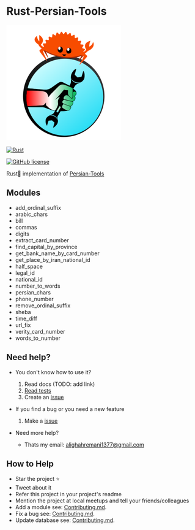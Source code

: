 # Rust-Persian-Tools

<img src="./logo.png" width="300">

[![Rust](https://github.com/persian-tools/rust-persian-tools/actions/workflows/rust.yml/badge.svg?branch=master)](https://github.com/persian-tools/rust-persian-tools/actions/workflows/rust.yml)

[![GitHub license](https://badgen.net/github/license/persian-tools/rust-persian-tools)](https://github.com/persian-tools/rust-persian-tools/blob/master/LICENSE)

Rust🦀 implementation of [Persian-Tools](https://github.com/persian-tools/persian-tools)

## Modules

- add_ordinal_suffix
- arabic_chars
- bill
- commas
- digits
- extract_card_number
- find_capital_by_province
- get_bank_name_by_card_number
- get_place_by_iran_national_id
- half_space
- legal_id
- national_id
- number_to_words
- persian_chars
- phone_number
- remove_ordinal_suffix
- sheba
- time_diff
- url_fix
- verity_card_number
- words_to_number

## Need help?

- You don't know how to use it?
    1. Read docs (TODO: add link)
    2. [Read tests](https://github.com/persian-tools/rust-persian-tools/tree/master/src)
    3. Create an [issue](https://github.com/persian-tools/rust-persian-tools/issues)

- If you find a bug or you need a new feature
    1. Make a [issue](https://github.com/persian-tools/rust-persian-tools/issues)

- Need more help?
  - Thats my email: <alighahremani1377@gmail.com>

## How to Help

- Star the project ⭐
- Tweet about it
- Refer this project in your project's readme
- Mention the project at local meetups and tell your friends/colleagues
- Add a module see: [Contributing.md](https://github.com/persian-tools/rust-persian-tools/blob/master/Contributing.md).
- Fix a bug see: [Contributing.md](https://github.com/persian-tools/rust-persian-tools/blob/master/Contributing.md).
- Update database see: [Contributing.md](https://github.com/persian-tools/rust-persian-tools/blob/master/Contributing.md).
